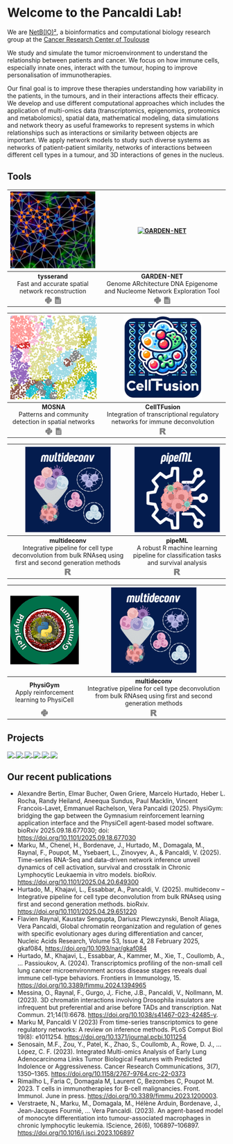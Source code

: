 # Welcome to the Pancaldi Lab!

We are [NetB(IO)²](https://www.crct-inserm.fr/en/netbio2_en/), a bioinformatics and computational biology research group at the [Cancer Research Center of Toulouse](https://www.crct-inserm.fr/en/) 

We study and simulate the tumor microenvironment to understand the relationship between patients and cancer. We focus on how immune cells, especially innate ones, interact with the tumour, hoping to improve personalisation of immunotherapies.

Our final goal is to improve these therapies understanding how variability in the patients, in the tumours, and in their interactions affects their efficacy. We develop and use different computational approaches which includes the application of multi-omics data (transcriptomics, epigenomics, proteomics and metabolomics), spatial data, mathematical modeling, data simulations and network theory as useful frameworks to represent systems in which relationships such as interactions or similarity between objects are important. We apply network models to study such diverse systems as networks of patient-patient similarity, networks of interactions between different cell types in a tumour, and 3D interactions of genes in the nucleus.

## Tools

| [<img alt="tysserand" src="https://raw.githubusercontent.com/VeraPancaldiLab/.github/main/profile/tysserand.png"/>](https://github.com/VeraPancaldiLab/tysserand) | [<img alt="GARDEN-NET" src="https://raw.githubusercontent.com/VeraPancaldiLab/.github/main/profile/garden-net.png" width="200"/>](https://github.com/VeraPancaldiLab/GARDEN-NET) |
| :---: | :---: |  
| **tysserand** <br> Fast and accurate spatial network reconstruction | **GARDEN-NET** <br> Genome ARchitecture DNA Epigenome and Nucleome Network Exploration Tool |
| [<img src="https://raw.githubusercontent.com/VeraPancaldiLab/.github/main/profile/python.svg" height="16">](https://github.com/VeraPancaldiLab/tysserand)&nbsp;&nbsp;[<img src="https://raw.githubusercontent.com/VeraPancaldiLab/.github/main/profile/article.svg" height="16">](https://academic.oup.com/bioinformatics/article/37/21/3989/6313163) | [<img src="https://raw.githubusercontent.com/VeraPancaldiLab/.github/main/profile/python.svg" height="16">](https://github.com/VeraPancaldiLab/GARDEN-NET)&nbsp;&nbsp;[<img src="https://raw.githubusercontent.com/VeraPancaldiLab/.github/main/profile/article.svg" height="16">](https://academic.oup.com/nar/article/48/8/4066/5809158) |

| [<img alt="MOSNA" src="https://raw.githubusercontent.com/VeraPancaldiLab/.github/main/profile/mosna.png" width="200"/>](https://github.com/VeraPancaldiLab/mosna_3DMERFISH) | [<img alt="CellTFusion" src="https://raw.githubusercontent.com/VeraPancaldiLab/.github/main/profile/CTF.png" width="180"/>](https://github.com/VeraPancaldiLab/CellTFusion) |
| :---: | :---: |  
| **MOSNA** <br> Patterns and community detection in spatial networks | **CellTFusion** <br> Integration of transcriptional regulatory networks for immune deconvolution |
| [<img src="https://raw.githubusercontent.com/VeraPancaldiLab/.github/main/profile/python.svg" height="16">](https://github.com/VeraPancaldiLab/mosna_3DMERFISH)&nbsp;&nbsp;[<img src="https://raw.githubusercontent.com/VeraPancaldiLab/.github/main/profile/article.svg" height="16">](https://pubmed.ncbi.nlm.nih.gov/36993595/) | [<img src="https://raw.githubusercontent.com/VeraPancaldiLab/.github/main/profile/r.svg" height="16">](https://github.com/VeraPancaldiLab/CellTFusion) |

| [<img alt="multideconv" src="https://raw.githubusercontent.com/VeraPancaldiLab/.github/main/profile/multideconv.png" width="200"/>](https://github.com/VeraPancaldiLab/multideconv) | [<img alt="pipeML" src="https://raw.githubusercontent.com/VeraPancaldiLab/.github/main/profile/pipeML.png" width="200"/>](https://github.com/VeraPancaldiLab/pipeML) |
| :---: | :---: |  
| **multideconv** <br> Integrative pipeline for cell type deconvolution from bulk RNAseq using first and second generation methods | **pipeML** <br> A robust R machine learning pipeline for classification tasks and survival analysis |
| [<img src="https://raw.githubusercontent.com/VeraPancaldiLab/.github/main/profile/r.svg" height="16">](https://github.com/VeraPancaldiLab/multideconv) | [<img src="https://raw.githubusercontent.com/VeraPancaldiLab/.github/main/profile/r.svg" height="16">](https://github.com/VeraPancaldiLab/pipeML) |

| [<img alt="PhysiGym" src="https://raw.githubusercontent.com/VeraPancaldiLab/.github/main/profile/physigym_logo_v0.0.0.jpeg" width="180"/>](https://github.com/VeraPancaldiLab/PhysiGym) | [<img alt="multideconv" src="https://raw.githubusercontent.com/VeraPancaldiLab/.github/main/profile/multideconv.png" width="200"/>](https://github.com/VeraPancaldiLab/multideconv) |
| :---: | :---: |  
| **PhysiGym** <br> Apply reinforcement learning to PhysiCell | **multideconv** <br> Integrative pipeline for cell type deconvolution from bulk RNAseq using first and second generation methods |
| [<img src="https://raw.githubusercontent.com/VeraPancaldiLab/.github/main/profile/python.svg" height="16">](https://github.com/VeraPancaldiLab/PhysiGym) | [<img src="https://raw.githubusercontent.com/VeraPancaldiLab/.github/main/profile/r.svg" height="16">](https://github.com/VeraPancaldiLab/multideconv) |


## Projects

<a href="https://github.com/VeraPancaldiLab/Agent-Based-Model-of-NLC-in-CLL">
  <img align="center" src="https://github-readme-stats.vercel.app/api/pin/?username=VeraPancaldiLab&theme=react&repo=Agent-Based-Model-of-NLC-in-CLL" />
</a>
<a href="https://github.com/VeraPancaldiLab/GEMDeCan_deconvolution">
  <img align="center" src="https://github-readme-stats.vercel.app/api/pin/?username=VeraPancaldiLab&theme=react&repo=GEMDeCan_deconvolution" />
</a>
<a href="https://github.com/VeraPancaldiLab/LungPredict1_paper">
  <img align="center" src="https://github-readme-stats.vercel.app/api/pin/?username=VeraPancaldiLab&theme=react&repo=LungPredict1_paper" />
</a>
<a href="https://github.com/VeraPancaldiLab/Gene-Ages-Paper">
  <img align="center" src="https://github-readme-stats.vercel.app/api/pin/?username=VeraPancaldiLab&theme=react&repo=Gene-Ages-Paper" />
</a>
<a href="https://github.com/VeraPancaldiLab/CLL_GRN_paper">
  <img align="center" src="https://github-readme-stats.vercel.app/api/pin/?username=VeraPancaldiLab&theme=react&repo=CLL_GRN_paper" />
</a>
<a href="https://github.com/VeraPancaldiLab/multideconv_paper">
  <img align="center" src="https://github-readme-stats.vercel.app/api/pin/?username=VeraPancaldiLab&theme=react&repo=multideconv_paper" />
</a>

## Our recent publications
- Alexandre Bertin, Elmar Bucher, Owen Griere, Marcelo Hurtado, Heber L. Rocha, Randy Heiland, Aneequa Sundus, Paul Macklin, Vincent Francois-Lavet, Emmanuel Rachelson, Vera Pancaldi (2025). PhysiGym: bridging the gap between the Gymnasium reinforcement learning application interface and the PhysiCell agent-based model software. bioRxiv 2025.09.18.677030; doi: https://doi.org/10.1101/2025.09.18.677030
- Marku, M., Chenel, H., Bordenave, J., Hurtado, M., Domagala, M., Raynal, F., Poupot, M., Ysebaert, L., Zinovyev, A., & Pancaldi, V. (2025). Time-series RNA-Seq and data-driven network inference unveil dynamics of cell activation, survival and crosstalk in Chronic Lymphocytic Leukaemia in vitro models. bioRxiv. https://doi.org/10.1101/2025.04.20.649300
- Hurtado, M., Khajavi, L., Essabbar, A., Pancaldi, V. (2025). multideconv – Integrative pipeline for cell type deconvolution from bulk RNAseq using first and second generation methods. bioRxiv. https://doi.org/10.1101/2025.04.29.651220 
- Flavien Raynal, Kaustav Sengupta, Dariusz Plewczynski, Benoît Aliaga, Vera Pancaldi, Global chromatin reorganization and regulation of genes with specific evolutionary ages during differentiation and cancer, Nucleic Acids Research, Volume 53, Issue 4, 28 February 2025, gkaf084, https://doi.org/10.1093/nar/gkaf084
- Hurtado, M., Khajavi, L., Essabbar, A., Kammer, M., Xie, T., Coullomb, A., … Passioukov, A. (2024). Transcriptomics profiling of the non-small cell lung cancer microenvironment across disease stages reveals dual immune cell-type behaviors. Frontiers in Immunology, 15. https://doi.org/10.3389/fimmu.2024.1394965
- Messina, O., Raynal, F., Gurgo, J,. Fiche, J.B., Pancaldi, V., Nollmann, M. (2023). 3D chromatin interactions involving Drosophila insulators are infrequent but preferential and arise before TADs and transcription.
Nat Commun. 21;14(1):6678. https://doi.org/10.1038/s41467-023-42485-y.
- Marku M, Pancaldi V (2023) From time-series transcriptomics to gene regulatory networks: A review on inference methods. PLoS Comput Biol 19(8): e1011254. https://doi.org/10.1371/journal.pcbi.1011254
- Senosain, M.F., Zou, Y., Patel, K., Zhao, S., Coullomb, A., Rowe, D. J., … López, C. F. (2023). Integrated Multi-omics Analysis of Early Lung Adenocarcinoma Links Tumor Biological Features with Predicted Indolence or Aggressiveness. Cancer Research Communications, 3(7), 1350–1365. https://doi.org/10.1158/2767-9764.crc-22-0373
- Rimailho L, Faria C, Domagala M, Laurent C, Bezombes C, Poupot M. 2023.  T cells in immunotherapies for B-cell malignancies. Front. Immunol. June in press. https://doi.org/10.3389/fimmu.2023.1200003.
- Verstraete, N., Marku, M., Domagala, M., Hélène Arduin, Bordenave, J., Jean‐Jacques Fournié, … Vera Pancaldi. (2023). An agent-based model of monocyte differentiation into tumour-associated macrophages in chronic lymphocytic leukemia. IScience, 26(6), 106897–106897. https://doi.org/10.1016/j.isci.2023.106897
